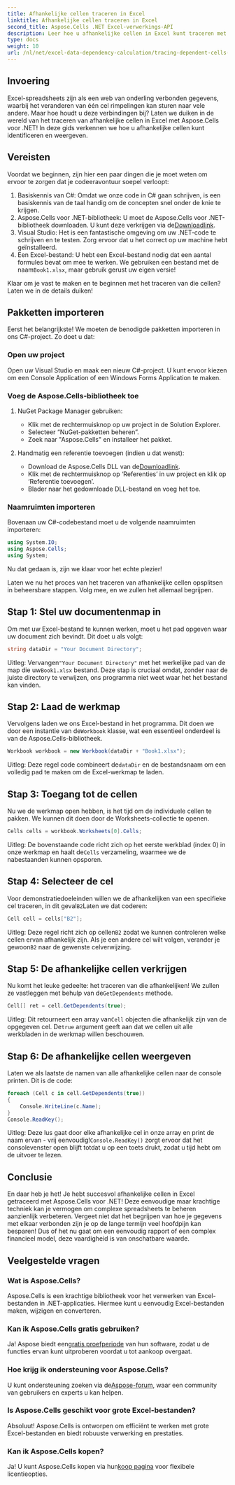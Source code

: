 ```yaml
---
title: Afhankelijke cellen traceren in Excel
linktitle: Afhankelijke cellen traceren in Excel
second_title: Aspose.Cells .NET Excel-verwerkings-API
description: Leer hoe u afhankelijke cellen in Excel kunt traceren met Aspose.Cells voor .NET met deze eenvoudig te volgen tutorial.
type: docs
weight: 10
url: /nl/net/excel-data-dependency-calculation/tracing-dependent-cells-in-excel/
---
```

## Invoering

Excel-spreadsheets zijn als een web van onderling verbonden gegevens, waarbij het veranderen van één cel rimpelingen kan sturen naar vele andere. Maar hoe houdt u deze verbindingen bij? Laten we duiken in de wereld van het traceren van afhankelijke cellen in Excel met Aspose.Cells voor .NET! In deze gids verkennen we hoe u afhankelijke cellen kunt identificeren en weergeven. 

## Vereisten

Voordat we beginnen, zijn hier een paar dingen die je moet weten om ervoor te zorgen dat je codeeravontuur soepel verloopt:

1. Basiskennis van C#: Omdat we onze code in C# gaan schrijven, is een basiskennis van de taal handig om de concepten snel onder de knie te krijgen.
2.  Aspose.Cells voor .NET-bibliotheek: U moet de Aspose.Cells voor .NET-bibliotheek downloaden. U kunt deze verkrijgen via de[Downloadlink](https://releases.aspose.com/cells/net/).
3. Visual Studio: Het is een fantastische omgeving om uw .NET-code te schrijven en te testen. Zorg ervoor dat u het correct op uw machine hebt geïnstalleerd. 
4. Een Excel-bestand: U hebt een Excel-bestand nodig dat een aantal formules bevat om mee te werken. We gebruiken een bestand met de naam`Book1.xlsx`, maar gebruik gerust uw eigen versie!

Klaar om je vast te maken en te beginnen met het traceren van die cellen? Laten we in de details duiken!

## Pakketten importeren

Eerst het belangrijkste! We moeten de benodigde pakketten importeren in ons C#-project. Zo doet u dat:

### Open uw project

Open uw Visual Studio en maak een nieuw C#-project. U kunt ervoor kiezen om een Console Application of een Windows Forms Application te maken.

### Voeg de Aspose.Cells-bibliotheek toe

1. NuGet Package Manager gebruiken: 
   - Klik met de rechtermuisknop op uw project in de Solution Explorer.
   - Selecteer “NuGet-pakketten beheren”.
   - Zoek naar "Aspose.Cells" en installeer het pakket.

2. Handmatig een referentie toevoegen (indien u dat wenst): 
   -  Download de Aspose.Cells DLL van de[Downloadlink](https://releases.aspose.com/cells/net/).
   - Klik met de rechtermuisknop op ‘Referenties’ in uw project en klik op ‘Referentie toevoegen’.
   - Blader naar het gedownloade DLL-bestand en voeg het toe.

### Naamruimten importeren

Bovenaan uw C#-codebestand moet u de volgende naamruimten importeren:

```csharp
using System.IO;
using Aspose.Cells;
using System;
```

Nu dat gedaan is, zijn we klaar voor het echte plezier!

Laten we nu het proces van het traceren van afhankelijke cellen opsplitsen in beheersbare stappen. Volg mee, en we zullen het allemaal begrijpen.

## Stap 1: Stel uw documentenmap in

Om met uw Excel-bestand te kunnen werken, moet u het pad opgeven waar uw document zich bevindt. Dit doet u als volgt:

```csharp
string dataDir = "Your Document Directory";
```

 Uitleg: Vervangen`"Your Document Directory"` met het werkelijke pad van de map die uw`Book1.xlsx` bestand. Deze stap is cruciaal omdat, zonder naar de juiste directory te verwijzen, ons programma niet weet waar het het bestand kan vinden.

## Stap 2: Laad de werkmap

 Vervolgens laden we ons Excel-bestand in het programma. Dit doen we door een instantie van de`Workbook` klasse, wat een essentieel onderdeel is van de Aspose.Cells-bibliotheek.

```csharp
Workbook workbook = new Workbook(dataDir + "Book1.xlsx");
```

 Uitleg: Deze regel code combineert de`dataDir` en de bestandsnaam om een volledig pad te maken om de Excel-werkmap te laden. 

## Stap 3: Toegang tot de cellen

Nu we de werkmap open hebben, is het tijd om de individuele cellen te pakken. We kunnen dit doen door de Worksheets-collectie te openen.

```csharp
Cells cells = workbook.Worksheets[0].Cells;
```

Uitleg: De bovenstaande code richt zich op het eerste werkblad (index 0) in onze werkmap en haalt de`Cells` verzameling, waarmee we de nabestaanden kunnen opsporen.

## Stap 4: Selecteer de cel

 Voor demonstratiedoeleinden willen we de afhankelijken van een specifieke cel traceren, in dit geval`B2`Laten we dat coderen:

```csharp
Cell cell = cells["B2"];
```

 Uitleg: Deze regel richt zich op cellen`B2` zodat we kunnen controleren welke cellen ervan afhankelijk zijn. Als je een andere cel wilt volgen, verander je gewoon`B2` naar de gewenste celverwijzing. 

## Stap 5: De afhankelijke cellen verkrijgen

 Nu komt het leuke gedeelte: het traceren van die afhankelijken! We zullen ze vastleggen met behulp van de`GetDependents` methode.

```csharp
Cell[] ret = cell.GetDependents(true);
```

 Uitleg: Dit retourneert een array van`Cell` objecten die afhankelijk zijn van de opgegeven cel. De`true` argument geeft aan dat we cellen uit alle werkbladen in de werkmap willen beschouwen.

## Stap 6: De afhankelijke cellen weergeven

Laten we als laatste de namen van alle afhankelijke cellen naar de console printen. Dit is de code:

```csharp
foreach (Cell c in cell.GetDependents(true))
{
    Console.WriteLine(c.Name);
}
Console.ReadKey();
```

Uitleg: Deze lus gaat door elke afhankelijke cel in onze array en print de naam ervan - vrij eenvoudig!`Console.ReadKey()` zorgt ervoor dat het consolevenster open blijft totdat u op een toets drukt, zodat u tijd hebt om de uitvoer te lezen.

## Conclusie

En daar heb je het! Je hebt succesvol afhankelijke cellen in Excel getraceerd met Aspose.Cells voor .NET! Deze eenvoudige maar krachtige techniek kan je vermogen om complexe spreadsheets te beheren aanzienlijk verbeteren. Vergeet niet dat het begrijpen van hoe je gegevens met elkaar verbonden zijn je op de lange termijn veel hoofdpijn kan besparen! Dus of het nu gaat om een eenvoudig rapport of een complex financieel model, deze vaardigheid is van onschatbare waarde.

## Veelgestelde vragen

### Wat is Aspose.Cells?
Aspose.Cells is een krachtige bibliotheek voor het verwerken van Excel-bestanden in .NET-applicaties. Hiermee kunt u eenvoudig Excel-bestanden maken, wijzigen en converteren.

### Kan ik Aspose.Cells gratis gebruiken?
 Ja! Aspose biedt een[gratis proefperiode](https://releases.aspose.com/) van hun software, zodat u de functies ervan kunt uitproberen voordat u tot aankoop overgaat.

### Hoe krijg ik ondersteuning voor Aspose.Cells?
 U kunt ondersteuning zoeken via de[Aspose-forum](https://forum.aspose.com/c/cells/9), waar een community van gebruikers en experts u kan helpen. 

### Is Aspose.Cells geschikt voor grote Excel-bestanden?
Absoluut! Aspose.Cells is ontworpen om efficiënt te werken met grote Excel-bestanden en biedt robuuste verwerking en prestaties.

### Kan ik Aspose.Cells kopen?
 Ja! U kunt Aspose.Cells kopen via hun[koop pagina](https://purchase.aspose.com/buy) voor flexibele licentieopties.